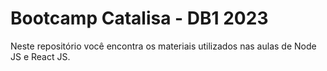 # Bootcamp Catalisa - DB1 2023

Neste repositório você encontra os materiais utilizados nas aulas de Node JS e React JS.

